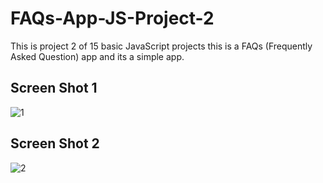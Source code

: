 # FAQs-App-JS-Project-2
This is project 2 of 15 basic JavaScript projects this is a FAQs (Frequently Asked Question) app and its a simple app.


## Screen Shot 1
![1](https://github.com/saifullah72437/FAQs-App-JS-Project-2/assets/73275780/30ca2821-9454-43de-9631-cca966badb2d)

## Screen Shot 2
![2](https://github.com/saifullah72437/FAQs-App-JS-Project-2/assets/73275780/221f3a43-4056-47df-8528-4572f6367b1b)
